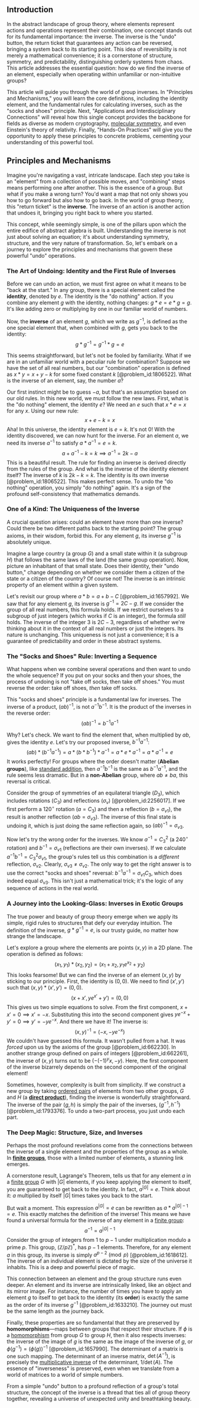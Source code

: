 ## Introduction
In the abstract landscape of group theory, where elements represent actions and operations represent their combination, one concept stands out for its fundamental importance: the inverse. The inverse is the "undo" button, the return ticket that guarantees any action can be reversed, bringing a system back to its starting point. This idea of reversibility is not merely a mathematical convenience; it is a cornerstone of structure, symmetry, and predictability, distinguishing orderly systems from chaos. This article addresses the essential question: how do we find the inverse of an element, especially when operating within unfamiliar or non-intuitive groups?

This article will guide you through the world of group inverses. In "Principles and Mechanisms," you will learn the core definitions, including the identity element, and the fundamental rules for calculating inverses, such as the "socks and shoes" principle. Next, "Applications and Interdisciplinary Connections" will reveal how this single concept provides the backbone for fields as diverse as modern cryptography, [molecular symmetry](@article_id:142361), and even Einstein's theory of relativity. Finally, "Hands-On Practices" will give you the opportunity to apply these principles to concrete problems, cementing your understanding of this powerful tool.

## Principles and Mechanisms

Imagine you're navigating a vast, intricate landscape. Each step you take is an "element" from a collection of possible moves, and "combining" steps means performing one after another. This is the essence of a group. But what if you make a wrong turn? You'd want a map that not only shows you how to go forward but also how to go back. In the world of group theory, this "return ticket" is the **inverse**. The inverse of an action is another action that undoes it, bringing you right back to where you started.

This concept, while seemingly simple, is one of the pillars upon which the entire edifice of abstract algebra is built. Understanding the inverse is not just about solving an equation; it's about understanding symmetry, structure, and the very nature of transformation. So, let's embark on a journey to explore the principles and mechanisms that govern these powerful "undo" operations.

### The Art of Undoing: Identity and the First Rule of Inverses

Before we can undo an action, we must first agree on what it means to be "back at the start." In any group, there is a special element called the **identity**, denoted by $e$. The identity is the "do nothing" action. If you combine any element $g$ with the identity, nothing changes: $g*e = e*g = g$. It's like adding zero or multiplying by one in our familiar world of numbers.

Now, the **inverse** of an element $g$, which we write as $g^{-1}$, is defined as the one special element that, when combined with $g$, gets you back to the identity:
$$
g * g^{-1} = g^{-1} * g = e
$$

This seems straightforward, but let's not be fooled by familiarity. What if we are in an unfamiliar world with a peculiar rule for combination? Suppose we have the set of all real numbers, but our "combination" operation is defined as $x * y = x + y - k$ for some fixed constant $k$ [@problem_id:1806522]. What is the inverse of an element, say, the number $a$?

Our first instinct might be to guess $-a$, but that's an assumption based on our old rules. In this new world, we must follow the new laws. First, what is the "do nothing" element, the identity $e$? We need an $e$ such that $x*e = x$ for any $x$. Using our new rule:
$$
x + e - k = x
$$
Aha! In this universe, the identity element is $e=k$. It's not $0$! With the identity discovered, we can now hunt for the inverse. For an element $a$, we need its inverse $a^{-1}$ to satisfy $a * a^{-1} = e = k$.
$$
a + a^{-1} - k = k \implies a^{-1} = 2k - a
$$
This is a beautiful result. The rule for finding an inverse is derived directly from the rules of the group. And what is the inverse of the identity element itself? The inverse of $k$ is $2k - k = k$. The identity is its own inverse [@problem_id:1806522]. This makes perfect sense. To undo the "do nothing" operation, you simply "do nothing" again. It's a sign of the profound self-consistency that mathematics demands.

### One of a Kind: The Uniqueness of the Inverse

A crucial question arises: could an element have more than one inverse? Could there be two different paths back to the starting point? The group axioms, in their wisdom, forbid this. For any element $g$, its inverse $g^{-1}$ is absolutely unique.

Imagine a large country (a group $G$) and a small state within it (a subgroup $H$) that follows the same laws of the land (the same group operation). Now, picture an inhabitant of that small state. Does their identity, their "undo button," change depending on whether we consider them a citizen of the state or a citizen of the country? Of course not! The inverse is an intrinsic property of an element within a given system.

Let's revisit our group where $a * b = a + b - C$ [@problem_id:1657992]. We saw that for any element $g$, its inverse is $g^{-1} = 2C - g$. If we consider the group of all real numbers, this formula holds. If we restrict ourselves to a subgroup of just integers (which works if $C$ is an integer), the formula *still* holds. The inverse of the integer $3$ is $2C - 3$, regardless of whether we're thinking about it in the context of all real numbers or just the integers. Its nature is unchanging. This uniqueness is not just a convenience; it is a guarantee of predictability and order in these abstract systems.

### The "Socks and Shoes" Rule: Inverting a Sequence

What happens when we combine several operations and then want to undo the whole sequence? If you put on your socks and then your shoes, the process of undoing is not "take off socks, then take off shoes." You must reverse the order: take off shoes, *then* take off socks.

This "socks and shoes" principle is a fundamental law for inverses. The inverse of a product, $(ab)^{-1}$, is not $a^{-1}b^{-1}$. It is the product of the inverses in the reverse order:
$$
(ab)^{-1} = b^{-1}a^{-1}
$$

Why? Let's check. We want to find the element that, when multiplied by $ab$, gives the identity $e$. Let's try our proposed inverse, $b^{-1}a^{-1}$:
$$
(ab) * (b^{-1}a^{-1}) = a * (b * b^{-1}) * a^{-1} = a * e * a^{-1} = a * a^{-1} = e
$$
It works perfectly! For groups where the order doesn't matter (**Abelian groups**), like [standard addition](@article_id:193555), then $a^{-1}b^{-1}$ is the same as $b^{-1}a^{-1}$, and the rule seems less dramatic. But in a **non-Abelian** group, where $ab \neq ba$, this reversal is critical.

Consider the group of symmetries of an equilateral triangle ($D_3$), which includes rotations ($C_3$) and reflections ($\sigma_v$) [@problem_id:2256017]. If we first perform a $120^\circ$ rotation ($a=C_3$) and then a reflection ($b=\sigma_{v1}$), the result is another reflection ($ab = \sigma_{v3}$). The inverse of this final state is undoing it, which is just doing the same reflection again, so $(ab)^{-1} = \sigma_{v3}$.

Now let's try the wrong order for the inverses. We know $a^{-1} = C_3^2$ (a $240^\circ$ rotation) and $b^{-1} = \sigma_{v1}$ (reflections are their own inverses). If we calculate $a^{-1}b^{-1} = C_3^2 \sigma_{v1}$, the group's rules tell us this combination is a *different* reflection, $\sigma_{v2}$. Clearly, $\sigma_{v3} \neq \sigma_{v2}$. The only way to get the right answer is to use the correct "socks and shoes" reversal: $b^{-1}a^{-1} = \sigma_{v1}C_3$, which does indeed equal $\sigma_{v3}$. This isn't just a mathematical trick; it's the logic of any sequence of actions in the real world.

### A Journey into the Looking-Glass: Inverses in Exotic Groups

The true power and beauty of group theory emerge when we apply its simple, rigid rules to structures that defy our everyday intuition. The definition of the inverse, $g * g^{-1} = e$, is our trusty guide, no matter how strange the landscape.

Let's explore a group where the elements are points $(x, y)$ in a 2D plane. The operation is defined as follows:
$$
(x_1, y_1) * (x_2, y_2) = (x_1 + x_2, y_1 e^{x_2} + y_2)
$$
This looks fearsome! But we can find the inverse of an element $(x, y)$ by sticking to our principle. First, the identity is $(0,0)$. We need to find $(x', y')$ such that $(x, y) * (x', y') = (0, 0)$.
$$
(x + x', y e^{x'} + y') = (0, 0)
$$
This gives us two simple equations to solve. From the first component, $x + x' = 0 \implies x' = -x$. Substituting this into the second component gives $y e^{-x} + y' = 0 \implies y' = -y e^{-x}$. And there we have it! The inverse is:
$$
(x, y)^{-1} = (-x, -y e^{-x})
$$
We couldn't have guessed this formula. It wasn't pulled from a hat. It was *forced* upon us by the axioms of the group [@problem_id:662230]. In another strange group defined on pairs of integers [@problem_id:662261], the inverse of $(x, y)$ turns out to be $(-(-1)^y x, -y)$. Here, the first component of the inverse bizarrely depends on the second component of the original element!

Sometimes, however, complexity is built from simplicity. If we construct a new group by taking [ordered pairs](@article_id:269208) of elements from two other groups, $G$ and $H$ (a **[direct product](@article_id:142552)**), finding the inverse is wonderfully straightforward. The inverse of the pair $(g, h)$ is simply the pair of the inverses, $(g^{-1}, h^{-1})$ [@problem_id:1793376]. To undo a two-part process, you just undo each part.

### The Deep Magic: Structure, Size, and Inverses

Perhaps the most profound revelations come from the connections between the inverse of a single element and the properties of the group as a whole. In **[finite groups](@article_id:139216)**, those with a limited number of elements, a stunning link emerges.

A cornerstone result, Lagrange's Theorem, tells us that for any element $a$ in a [finite group](@article_id:151262) $G$ with $|G|$ elements, if you keep applying the element to itself, you are guaranteed to get back to the identity. In fact, $a^{|G|} = e$. Think about it: $a$ multiplied by itself $|G|$ times takes you back to the start.

But wait a moment. This expression $a^{|G|} = e$ can be rewritten as $a * a^{|G|-1} = e$. This exactly matches the definition of the inverse! This means we have found a universal formula for the inverse of any element in a [finite group](@article_id:151262):
$$
a^{-1} = a^{|G|-1}
$$
Consider the group of integers from $1$ to $p-1$ under multiplication modulo a prime $p$. This group, $(\mathbb{Z}/p\mathbb{Z})^*$, has $p-1$ elements. Therefore, for any element $a$ in this group, its inverse is simply $a^{p-2} \pmod p$ [@problem_id:1618612]. The inverse of an individual element is dictated by the size of the universe it inhabits. This is a deep and powerful piece of magic.

This connection between an element and the group structure runs even deeper. An element and its inverse are intrinsically linked, like an object and its mirror image. For instance, the number of times you have to apply an element $g$ to itself to get back to the identity (its **order**) is exactly the same as the order of its inverse $g^{-1}$ [@problem_id:1633210]. The journey out must be the same length as the journey back.

Finally, these properties are so fundamental that they are preserved by **homomorphisms**—maps between groups that respect their structure. If $\phi$ is a [homomorphism](@article_id:146453) from group $G$ to group $H$, then it also respects inverses: the inverse of the image of $g$ is the same as the image of the inverse of $g$, or $\phi(g^{-1}) = (\phi(g))^{-1}$ [@problem_id:1657990]. The determinant of a matrix is one such mapping. The determinant of an inverse matrix, $\det(A^{-1})$, is precisely the [multiplicative inverse](@article_id:137455) of the determinant, $1/\det(A)$. The essence of "inverseness" is preserved, even when we translate from a world of matrices to a world of simple numbers.

From a simple "undo" button to a profound reflection of a group's total structure, the concept of the inverse is a thread that ties all of group theory together, revealing a universe of unexpected unity and breathtaking beauty.
